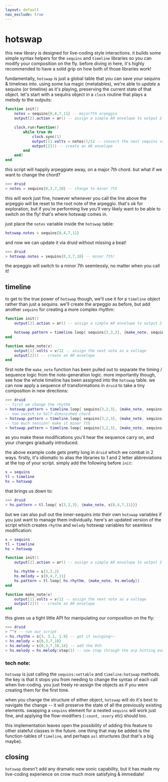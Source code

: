 ```yaml
---
layout: default
nav_exclude: true
---
```


# hotswap

this new library is designed for live-coding style interactions. it builds some simple syntax helpers for the `sequins` and `timeline` libraries so you can modify your composition on the fly. before diving in here, it's highly recommended to have a solid grip on how both of those libraries work!

fundamentally, `hotswap` is just a global table that you can save your sequins & timelines into. using some lua magic (metatables), we're able to *update* a sequins (or timeline) as it's playing, preserving the current state of that object. let's start with a sequins object in a `clock` routine that plays a melody to the outputs:

```lua
function init()
	notes = sequins{0,4,7,11} -- major7th arpeggio
	output[2].action = ar() -- assign a simple AR envelope to output 2

	clock.run(function()
		while true do
			clock.sync(1)
			output[1].volts = notes()/12 -- convert the next sequins value to volts
			output[2]() -- create an AR envelope
		end
	end)
end
```

this script will happily arpeggiate away, on a major 7th chord. but what if we want to change the chord?
```lua
>>> druid
> notes = sequins{0,3,7,10} -- change to minor 7th
```

this will work just fine, however whenever you call the line above the arpeggio will be reset to the root note of the arpeggio. that's ok for exploration, but if you're performing live you'll very likely want to be able to switch on the fly! that's where hotswap comes in.

just place the `notes` variable inside the `hotswap` table:
```lua
hotswap.notes = sequins{0,4,7,11}
```

and now we can update it via druid without missing a beat!
```lua
>>> druid
> hotswap.notes = sequins{0,3,7,10} -- minor 7th!
```
the arpeggio will switch to a minor 7th seemlessly, no matter when you call it!

## timeline

to get to the true power of `hotswap` though, we'll use it for a `timeline` object rather than just a sequins. we'll create the arpeggio as before, but add another `sequins` for creating a more complex rhythm:

```lua
function init()
	output[2].action = ar() -- assign a simple AR envelope to output 2

	hotswap.pattern = timeline.loop{ sequins{3,3,2}, {make_note, sequins{0,4,7,11}}}
end

function make_note(v)
	output[1].volts = v/12 -- assign the next note as a voltage
	output[2]() -- create an AR envelope
end
```

first note the `make_note` function has been pulled out to separate the timing / sequence logic from the note-generation logic. more importantly though, see how the whole timeline has been assigned into the `hotswap` table. we can now apply a sequence of transformations in `druid` to take a tiny composition in new directions:

```lua
>>> druid
-- first we change the rhythm
> hotswap.pattern = timeline.loop{ sequins{3,2,3}, {make_note, sequins{0,4,7,11}}}
-- now switch to half-diminished chord
> hotswap.pattern = timeline.loop{ sequins{3,2,3}, {make_note, sequins{0,3,6,10}}}
-- too much tension! make it minor 7th
> hotswap.pattern = timeline.loop{ sequins{3,2,3}, {make_note, sequins{0,3,7,10}}}
```
as you make these modifications you'll hear the sequence carry on, and your changes gradually introduced.

the above example code gets pretty long in `druid` which we combat in 2 ways. firstly, it's idiomatic to alias the libraries to 1 and 2 letter abbreviations at the top of your script. simply add the following before `init`:
```lua
s = sequins
tl = timeline
hs = hotswap
```

that brings us down to:
```lua
>>> druid
> hs.pattern = tl.loop{ s{3,2,3}, {make_note, s{0,4,7,11}}}
```

but we can also pull out the inner-sequins into their own `hotswap` variables if you just want to manage them individually. here's an updated version of the script which creates `rhythm` and `melody` hotswap variables for seamless modification:

```lua
s = sequins
tl = timeline
hs = hotswap

function init()
	output[2].action = ar() -- assign a simple AR envelope to output 2

	hs.rhythm = s{3,3,2}
	hs.melody = s{0,4,7,11}
	hs.pattern = tl.loop{ hs.rhythm, {make_note, hs.melody}}
end

function make_note(v)
	output[1].volts = v/12 -- assign the next note as a voltage
	output[2]() -- create an AR envelope
end
```

this gives us a tight little API for manipulating our composition on the fly:
```lua
>>> druid
> ^^r -- run our script
> hs.rhythm = s{3, 3.1, 1.9} -- get it swinging~~
> hs.melody = s{0,3,7,10}
> hs.melody = s{0,3,7,10,14} -- add the 9th
> hs.melody = hs.melody:step(2) -- now step through the arp hitting every 2nd note
```

### tech note:

`hotswap` is just calling the `sequins:settable` and `timeline:hotswap` methods. the key is that it stops you from needing to change the syntax of each call when live-coding. you just freely re-assign the objects as if you were creating them for the first time.

when you change the structure of either object, `hotswap` will do it's best to navigate the change -- it will preserve the state of all the previously existing elements. swapping a `sequins` element for a nested `sequins` will work just fine, and applying the flow-modifiers (`:count`, `:every` etc) should too.

this implementation leaves open the possibility of adding this feature to other stateful classes in the future. one thing that may be added is the function-tables of `timeline`, and perhaps `asl` structures (but that's a big maybe).

## closing

`hotswap` doesn't add any dramatic new sonic capability, but it has made my live-coding experience on crow much more satisfying & immediate!
